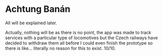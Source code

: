 # Achtung Banán

All will be explained later.

Actually, nothing will be as there is no point, the app was made to track services with a particular type of locomotives but the Czech railways have decided to withdraw them all before I could even finish the prototype so there is like... literally no reason for this to exist. 10/10.
